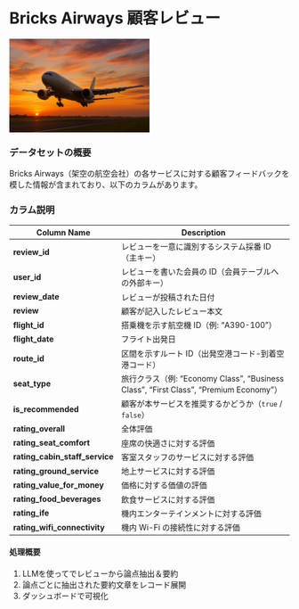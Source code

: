 # Bricks Airways 顧客レビュー
<div style="display: flex; justify-content: space-between;">
  <img src='https://github.com/komae5519pv/komae_dbdemos/blob/main/airline_voc_analysis_20250909/_imgs_tutorial/aircraft_taking_off.png?raw=true' width='50%'/>
</div>

### データセットの概要
Bricks Airways（架空の航空会社）の各サービスに対する顧客フィードバックを模した情報が含まれており、以下のカラムがあります。

### カラム説明
| Column Name                       | Description                                                                   |
| --------------------------------- | ----------------------------------------------------------------------------- |
| **review\_id**                    | レビューを一意に識別するシステム採番 ID（主キー）                                                    |
| **user\_id**                      | レビューを書いた会員の ID（会員テーブルへの外部キー）                                                  |
| **review\_date**                  | レビューが投稿された日付                                                                  |
| **review**                        | 顧客が記入したレビュー本文                                                                 |
| **flight\_id**                    | 搭乗機を示す航空機 ID（例: “A390-100”）                                                   |
| **flight\_date**                  | フライト出発日                                                                       |
| **route\_id**                     | 区間を示すルート ID（出発空港コード-到着空港コード）                                                  |
| **seat\_type**                    | 旅行クラス（例: “Economy Class”, “Business Class”, “First Class”, “Premium Economy”） |
| **is\_recommended**               | 顧客が本サービスを推奨するかどうか（`true` / `false`）                                           |
| **rating\_overall**               | 全体評価                                                                          |
| **rating\_seat\_comfort**         | 座席の快適さに対する評価                                                                  |
| **rating\_cabin\_staff\_service** | 客室スタッフのサービスに対する評価                                                             |
| **rating\_ground\_service**       | 地上サービスに対する評価                                                                  |
| **rating\_value\_for\_money**     | 価格に対する価値の評価                                                                   |
| **rating\_food\_beverages**       | 飲食サービスに対する評価                                                                  |
| **rating\_ife**                   | 機内エンターテインメントに対する評価                                                            |
| **rating\_wifi\_connectivity**    | 機内 Wi-Fi の接続性に対する評価                                                           |


#### 処理概要
1. LLMを使ってでレビューから論点抽出＆要約
1. 論点ごとに抽出された要約文章をレコード展開
1. ダッシュボードで可視化